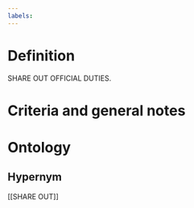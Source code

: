 ```yaml
---
labels: 
---
```


# Definition
SHARE OUT OFFICIAL DUTIES.
# Criteria and general notes
# Ontology

## Hypernym
[[SHARE OUT]]
